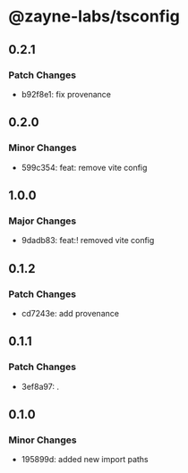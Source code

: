 # @zayne-labs/tsconfig

## 0.2.1

### Patch Changes

- b92f8e1: fix provenance

## 0.2.0

### Minor Changes

- 599c354: feat: remove vite config

## 1.0.0

### Major Changes

- 9dadb83: feat:! removed vite config

## 0.1.2

### Patch Changes

- cd7243e: add provenance

## 0.1.1

### Patch Changes

- 3ef8a97: .

## 0.1.0

### Minor Changes

- 195899d: added new import paths
